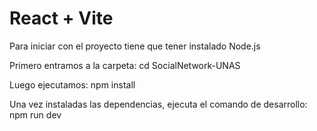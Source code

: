 # React + Vite
Para iniciar con el proyecto tiene que tener instalado Node.js

Primero entramos a la carpeta:
cd SocialNetwork-UNAS

Luego ejecutamos:
npm install

Una vez instaladas las dependencias, ejecuta el comando de desarrollo:
npm run dev
